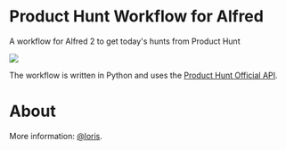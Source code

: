 Product Hunt Workflow for Alfred
===

A workflow for Alfred 2 to get today's hunts from Product Hunt

![](https://dl.dropboxusercontent.com/spa/tqch4axi0t55dpk/izsjeqf6.png)

The workflow is written in Python and uses the [Product Hunt Official API](http://rrhoover.typeform.com/to/U49PTQ).

About
===
More information: [@loris](http://twitter.com/loris).
